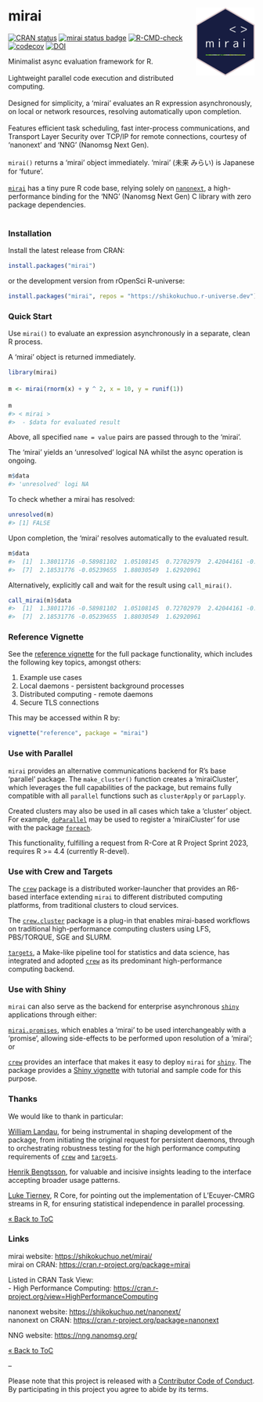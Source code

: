 
<!-- README.md is generated from README.Rmd. Please edit that file -->

# mirai <a href="https://shikokuchuo.net/mirai/" alt="mirai"><img src="man/figures/logo.png" alt="mirai logo" align="right" width="120"/></a>

<!-- badges: start -->

[![CRAN
status](https://www.r-pkg.org/badges/version/mirai?color=112d4e)](https://CRAN.R-project.org/package=mirai)
[![mirai status
badge](https://shikokuchuo.r-universe.dev/badges/mirai?color=24a60e)](https://shikokuchuo.r-universe.dev)
[![R-CMD-check](https://github.com/shikokuchuo/mirai/workflows/R-CMD-check/badge.svg)](https://github.com/shikokuchuo/mirai/actions)
[![codecov](https://codecov.io/gh/shikokuchuo/mirai/branch/main/graph/badge.svg)](https://app.codecov.io/gh/shikokuchuo/mirai)
[![DOI](https://zenodo.org/badge/459341940.svg)](https://zenodo.org/badge/latestdoi/459341940)
<!-- badges: end -->

Minimalist async evaluation framework for R. <br /><br /> Lightweight
parallel code execution and distributed computing. <br /><br /> Designed
for simplicity, a ‘mirai’ evaluates an R expression asynchronously, on
local or network resources, resolving automatically upon completion.
<br /><br /> Features efficient task scheduling, fast inter-process
communications, and Transport Layer Security over TCP/IP for remote
connections, courtesy of ‘nanonext’ and ‘NNG’ (Nanomsg Next Gen).
<br /><br /> `mirai()` returns a ‘mirai’ object immediately. ‘mirai’
(未来 みらい) is Japanese for ‘future’. <br /><br />
[`mirai`](https://doi.org/10.5281/zenodo.7912722) has a tiny pure R code
base, relying solely on
[`nanonext`](https://doi.org/10.5281/zenodo.7903429), a high-performance
binding for the ‘NNG’ (Nanomsg Next Gen) C library with zero package
dependencies. <br /><br />

### Installation

Install the latest release from CRAN:

``` r
install.packages("mirai")
```

or the development version from rOpenSci R-universe:

``` r
install.packages("mirai", repos = "https://shikokuchuo.r-universe.dev")
```

### Quick Start

Use `mirai()` to evaluate an expression asynchronously in a separate,
clean R process.

A ‘mirai’ object is returned immediately.

``` r
library(mirai)

m <- mirai(rnorm(x) + y ^ 2, x = 10, y = runif(1))

m
#> < mirai >
#>  - $data for evaluated result
```

Above, all specified `name = value` pairs are passed through to the
‘mirai’.

The ‘mirai’ yields an ‘unresolved’ logical NA whilst the async operation
is ongoing.

``` r
m$data
#> 'unresolved' logi NA
```

To check whether a mirai has resolved:

``` r
unresolved(m)
#> [1] FALSE
```

Upon completion, the ‘mirai’ resolves automatically to the evaluated
result.

``` r
m$data
#>  [1]  1.38011716 -0.58981102  1.05108145  0.72702979  2.42044161 -0.24142757
#>  [7]  2.18531776 -0.05239655  1.88030549  1.62920961
```

Alternatively, explicitly call and wait for the result using
`call_mirai()`.

``` r
call_mirai(m)$data
#>  [1]  1.38011716 -0.58981102  1.05108145  0.72702979  2.42044161 -0.24142757
#>  [7]  2.18531776 -0.05239655  1.88030549  1.62920961
```

### Reference Vignette

See the [reference
vignette](https://shikokuchuo.net/mirai/articles/reference.html) for the
full package functionality, which includes the following key topics,
amongst others:

1.  Example use cases
2.  Local daemons - persistent background processes
3.  Distributed computing - remote daemons
4.  Secure TLS connections

This may be accessed within R by:

``` r
vignette("reference", package = "mirai")
```

### Use with Parallel

`mirai` provides an alternative communications backend for R’s base
‘parallel’ package. The `make_cluster()` function creates a
‘miraiCluster’, which leverages the full capabilities of the package,
but remains fully compatible with all `parallel` functions such as
`clusterApply` or `parLapply`.

Created clusters may also be used in all cases which take a ‘cluster’
object. For example,
[`doParallel`](https://cran.r-project.org/package=doParallel) may be
used to register a ‘miraiCluster’ for use with the package
[`foreach`](https://cran.r-project.org/package=foreach).

This functionality, fulfilling a request from R-Core at R Project Sprint
2023, requires R \>= 4.4 (currently R-devel).

### Use with Crew and Targets

The [`crew`](https://wlandau.github.io/crew/) package is a distributed
worker-launcher that provides an R6-based interface extending `mirai` to
different distributed computing platforms, from traditional clusters to
cloud services.

The [`crew.cluster`](https://wlandau.github.io/crew.cluster/) package is
a plug-in that enables mirai-based workflows on traditional
high-performance computing clusters using LFS, PBS/TORQUE, SGE and
SLURM.

[`targets`](https://docs.ropensci.org/targets/), a Make-like pipeline
tool for statistics and data science, has integrated and adopted
[`crew`](https://wlandau.github.io/crew/) as its predominant
high-performance computing backend.

### Use with Shiny

`mirai` can also serve as the backend for enterprise asynchronous
[`shiny`](https://cran.r-project.org/package=shiny) applications through
either:

[`mirai.promises`](https://shikokuchuo.net/mirai.promises/), which
enables a ‘mirai’ to be used interchangeably with a ‘promise’, allowing
side-effects to be performed upon resolution of a ‘mirai’; or

[`crew`](https://wlandau.github.io/crew/) provides an interface that
makes it easy to deploy `mirai` for
[`shiny`](https://cran.r-project.org/package=shiny). The package
provides a [Shiny
vignette](https://wlandau.github.io/crew/articles/shiny.html) with
tutorial and sample code for this purpose.

### Thanks

We would like to thank in particular:

[William Landau](https://github.com/wlandau/), for being instrumental in
shaping development of the package, from initiating the original request
for persistent daemons, through to orchestrating robustness testing for
the high performance computing requirements of
[`crew`](https://wlandau.github.io/crew/) and
[`targets`](https://docs.ropensci.org/targets/).

[Henrik Bengtsson](https://github.com/HenrikBengtsson/), for valuable
and incisive insights leading to the interface accepting broader usage
patterns.

[Luke Tierney](https://github.com/ltierney/), R Core, for pointing out
the implementation of L’Ecuyer-CMRG streams in R, for ensuring
statistical independence in parallel processing.

[« Back to ToC](#table-of-contents)

### Links

mirai website: <https://shikokuchuo.net/mirai/><br /> mirai on CRAN:
<https://cran.r-project.org/package=mirai>

Listed in CRAN Task View: <br /> - High Performance Computing:
<https://cran.r-project.org/view=HighPerformanceComputing>

nanonext website: <https://shikokuchuo.net/nanonext/><br /> nanonext on
CRAN: <https://cran.r-project.org/package=nanonext>

NNG website: <https://nng.nanomsg.org/><br />

[« Back to ToC](#table-of-contents)

–

Please note that this project is released with a [Contributor Code of
Conduct](https://shikokuchuo.net/mirai/CODE_OF_CONDUCT.html). By
participating in this project you agree to abide by its terms.
